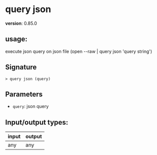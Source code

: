 # query json

**version**: 0.85.0

## **usage**:

execute json query on json file (open --raw <file> | query json 'query string')

## Signature

`> query json (query)`

## Parameters

- `query`: json query

## Input/output types:

| input | output |
| ----- | ------ |
| any   | any    |
